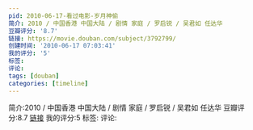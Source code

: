 ```yaml
---
pid: 2010-06-17-看过电影-岁月神偷
简介: 2010 / 中国香港 中国大陆 / 剧情 家庭 / 罗启锐 / 吴君如 任达华
豆瓣评分: '8.7'
链接: https://movie.douban.com/subject/3792799/
创建时间: '2010-06-17 07:03:41'
我的评分: '5'
标签:
评论:
tags: [douban]
categories: [timeline]
---
```

简介:2010 / 中国香港 中国大陆 / 剧情 家庭 / 罗启锐 / 吴君如 任达华
豆瓣评分:8.7
[链接](https://movie.douban.com/subject/3792799/)
我的评分:5
标签:
评论:
